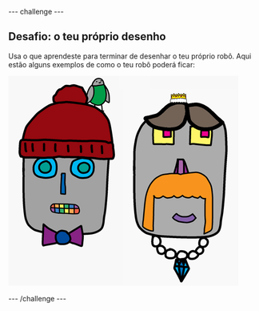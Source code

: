 \--- challenge \---

## Desafio: o teu próprio desenho

Usa o que aprendeste para terminar de desenhar o teu próprio robô. Aqui estão alguns exemplos de como o teu robô poderá ficar:

![captura de ecrã](images/robot-examples.png)

\--- /challenge \---